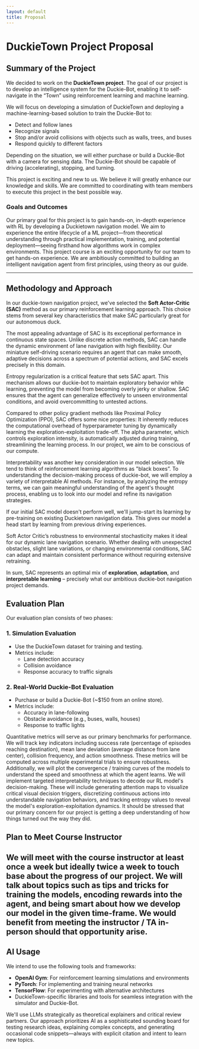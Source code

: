 ```yaml
---
layout: default
title: Proposal
---
```


# DuckieTown Project Proposal

## Summary of the Project

We decided to work on the **DuckieTown project**. The goal of our project is to develop an intelligence system for the Duckie-Bot, enabling it to self-navigate in the “Town” using reinforcement learning and machine learning. 

We will focus on developing a simulation of DuckieTown and deploying a machine-learning-based solution to train the Duckie-Bot to:
- Detect and follow lanes
- Recognize signals
- Stop and/or avoid collisions with objects such as walls, trees, and buses
- Respond quickly to different factors

Depending on the situation, we will either purchase or build a Duckie-Bot with a camera for sensing data. The Duckie-Bot should be capable of driving (accelerating), stopping, and turning.

This project is exciting and new to us. We believe it will greatly enhance our knowledge and skills. We are committed to coordinating with team members to execute this project in the best possible way.

### Goals and Outcomes
Our primary goal for this project is to gain hands-on, in-depth experience with RL by developing a Duckietown navigation model. We aim to experience the entire lifecycle of a ML project—from theoretical understanding through practical implementation, training, and potential deployment—seeing firsthand how algorithms work in complex environments. This project course is an exciting opportunity for our team to get hands-on experience. We are ambitiously committed to building an intelligent navigation agent from first principles, using theory as our guide.

---

## Methodology and Approach

In our duckie-town navigation project, we've selected the **Soft Actor-Critic (SAC)** method as our primary reinforcement learning approach. This choice stems from several key characteristics that make SAC particularly great for our autonomous duck.

The most appealing advantage of SAC is its exceptional performance in continuous state spaces. Unlike discrete action methods, SAC can handle the dynamic environment of lane navigation with high flexibility. Our miniature self-driving scenario requires an agent that can make smooth, adaptive decisions across a spectrum of potential actions, and SAC excels precisely in this domain.

Entropy regularization is a critical feature that sets SAC apart. This mechanism allows our duckie-bot to maintain exploratory behavior while learning, preventing the model from becoming overly jerky or shallow. SAC ensures that the agent can generalize effectively to unseen environmental conditions, and avoid overcommitting to untested actions.

Compared to other policy gradient methods like Proximal Policy Optimization (PPO), SAC offers some nice properties: It inherently reduces the computational overhead of hyperparameter tuning by dynamically learning the exploration-exploitation trade-off. The alpha parameter, which controls exploration intensity, is automatically adjusted during training, streamlining the learning process. In our project, we aim to be conscious of our compute.

Interpretability was another key consideration in our model selection. We tend to think of reinforcement learning algorithms as "black boxes”. To understanding the decision-making process of duckie-bot, we will employ a variety of interpretable AI methods. For instance, by analyzing the entropy terms, we can gain meaningful understanding of the agent's thought process, enabling us to look into our model and refine its navigation strategies.

If our initial SAC model doesn't perform well, we'll jump-start its learning by pre-training on existing Duckietown navigation data. This gives our model a head start by learning from previous driving experiences.

Soft Actor Critic’s robustness to environmental stochasticity makes it ideal for our dynamic lane navigation scenario. Whether dealing with unexpected obstacles, slight lane variations, or changing environmental conditions, SAC can adapt and maintain consistent performance without requiring extensive retraining.

In sum, SAC represents an optimal mix of **exploration**, **adaptation**, and **interpretable learning** – precisely what our ambitious duckie-bot navigation project demands.

## Evaluation Plan

Our evaluation plan consists of two phases:

### 1. Simulation Evaluation
- Use the DuckieTown dataset for training and testing.
- Metrics include:
  - Lane detection accuracy
  - Collision avoidance
  - Response accuracy to traffic signals

### 2. Real-World Duckie-Bot Evaluation
- Purchase or build a Duckie-Bot (~$150 from an online store).
- Metrics include:
  - Accuracy in lane-following
  - Obstacle avoidance (e.g., buses, walls, houses)
  - Response to traffic lights


Quantitative metrics will serve as our primary benchmarks for performance. We will track key indicators including success rate (percentage of episodes reaching destination), mean lane deviation (average distance from lane center), collision frequency, and action smoothness. These metrics will be computed across multiple experimental trials to ensure robustness. Additionally, we will plot the convergence / training curves of the models to understand the speed and smoothness at which the agent learns.
We will implement targeted interpretability techniques to decode our RL model's decision-making. These will include generating attention maps to visualize critical visual decision triggers, discretizing continuous actions into understandable navigation behaviors, and tracking entropy values to reveal the model's exploration-exploitation dynamics. It should be stressed that our primary concern for our project is getting a deep understanding of how things turned out the way they did.

## Plan to Meet Course Instructor

We will meet with the course instructor at least once a week but ideally twice a week to touch base about the progress of our project.  We will talk about topics such as tips and tricks for training the models,  encoding rewards into the agent, and being smart about how we develop our model in the given time-frame. We would benefit from meeting the instructor / TA in-person should that opportunity arise.
---

## AI Usage

We intend to use the following tools and frameworks:
- **OpenAI Gym**: For reinforcement learning simulations and environments
- **PyTorch**: For implementing and training neural networks
- **TensorFlow**: For experimenting with alternative architectures
- DuckieTown-specific libraries and tools for seamless integration with the simulator and Duckie-Bot.

We'll use LLMs strategically as theoretical explainers and critical review partners. Our approach prioritizes AI as a sophisticated sounding board for testing research ideas, explaining complex concepts, and generating occasional code snippets—always with explicit citation and intent to learn new topics.